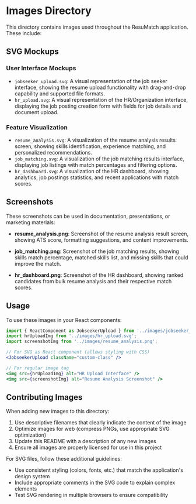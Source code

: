 # Images Directory

This directory contains images used throughout the ResuMatch application. These include:

## SVG Mockups

### User Interface Mockups
- `jobseeker_upload.svg`: A visual representation of the job seeker interface, showing the resume upload functionality with drag-and-drop capability and supported file formats.
- `hr_upload.svg`: A visual representation of the HR/Organization interface, displaying the job posting creation form with fields for job details and document upload.

### Feature Visualization
- `resume_analysis.svg`: A visualization of the resume analysis results screen, showing skills identification, experience matching, and personalized recommendations.
- `job_matching.svg`: A visualization of the job matching results interface, displaying job listings with match percentages and filtering options.
- `hr_dashboard.svg`: A visualization of the HR dashboard, showing analytics, job postings statistics, and recent applications with match scores.

## Screenshots
These screenshots can be used in documentation, presentations, or marketing materials:

- **resume_analysis.png**: Screenshot of the resume analysis result screen, showing ATS score, formatting suggestions, and content improvements.

- **job_matching.png**: Screenshot of the job matching results, showing skills match percentage, matched skills list, and missing skills that could improve the match.

- **hr_dashboard.png**: Screenshot of the HR dashboard, showing ranked candidates from bulk resume analysis and their respective match scores.

## Usage
To use these images in your React components:
```jsx
import { ReactComponent as JobseekerUpload } from '../images/jobseeker_upload.svg';
import hrUploadImg from '../images/hr_upload.svg';
import screenshotImg from '../images/resume_analysis.png';

// For SVG as React component (allows styling with CSS)
<JobseekerUpload className="custom-class" />

// For regular image tag
<img src={hrUploadImg} alt="HR Upload Interface" />
<img src={screenshotImg} alt="Resume Analysis Screenshot" />
```

## Contributing Images
When adding new images to this directory:
1. Use descriptive filenames that clearly indicate the content of the image
2. Optimize images for web (compress PNGs, use appropriate SVG optimization)
3. Update this README with a description of any new images
4. Ensure all images are properly licensed for use in this project 

For SVG files, follow these additional guidelines:
- Use consistent styling (colors, fonts, etc.) that match the application's design system
- Include appropriate comments in the SVG code to explain complex elements
- Test SVG rendering in multiple browsers to ensure compatibility 